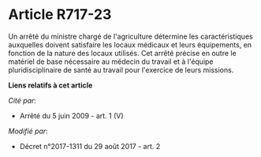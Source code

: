 # Article R717-23

Un arrêté du ministre chargé de l'agriculture détermine les caractéristiques auxquelles doivent satisfaire les locaux
médicaux et leurs équipements, en fonction de la nature des locaux utilisés. Cet arrêté précise en outre le matériel de base
nécessaire au médecin du travail et à l'équipe pluridisciplinaire de santé au travail pour l'exercice de leurs missions.

**Liens relatifs à cet article**

_Cité par_:

  - Arrêté du 5 juin 2009 - art. 1 (V)

_Modifié par_:

  - Décret n°2017-1311 du 29 août 2017 - art. 2
